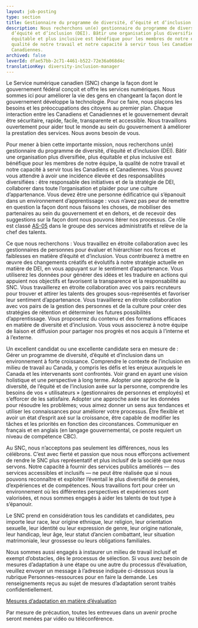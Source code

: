 ```yaml
---
layout: job-posting
type: section
title: Gestionnaire du programme de diversité, d’équité et d’inclusion
description: Nous recherchons un(e) gestionnaire du programme de diversité,
  d’équité et d’inclusion (DEI). Bâtir une organisation plus diversifiée, plus
  équitable et plus inclusive est bénéfique pour les membres de notre équipe, la
  qualité de notre travail et notre capacité à servir tous les Canadiens et
  Canadiennes.
archived: false
leverId: dfae57bb-2c71-4461-b522-72e36a068d4c
translationKey: diversity-inclusion-manager
---
```

Le Service numérique canadien (SNC) change la façon dont le gouvernement fédéral conçoit et offre les services numériques. Nous sommes ici pour améliorer la vie des gens en changeant la façon dont le gouvernement développe la technologie. Pour ce faire, nous plaçons les besoins et les préoccupations des citoyens au premier plan. Chaque interaction entre les Canadiens et Canadiennes et le gouvernement devrait être sécuritaire, rapide, facile, transparente et accessible. Nous travaillons ouvertement pour aider tout le monde au sein du gouvernement à améliorer la prestation des services. Nous avons besoin de vous.

Pour mener à bien cette importante mission, nous recherchons un(e) gestionnaire du programme de diversité, d’équité et d’inclusion (DEI). Bâtir une organisation plus diversifiée, plus équitable et plus inclusive est bénéfique pour les membres de notre équipe, la qualité de notre travail et notre capacité à servir tous les Canadiens et Canadiennes. Vous pouvez vous attendre à avoir une incidence élevée et des responsabilités diversifiées : être responsable des initiatives et de la stratégie de DEI, collaborer dans toute l’organisation et plaider pour une culture d’appartenance. Vous devez être une personne édificatrice qui s’épanouit dans un environnement d’apprentissage : vous n’avez pas peur de remettre en question la façon dont nous faisons les choses, de mobiliser des partenaires au sein du gouvernement et en dehors, et de recevoir des suggestions sur la façon dont nous pouvons itérer nos processus. Ce rôle est classé [AS-05](https://www.tbs-sct.gc.ca/agreements-conventions/view-visualiser-fra.aspx?id=15) dans le groupe des services administratifs et relève de la chef des talents.

Ce que nous recherchons : Vous travaillez en étroite collaboration avec les gestionnaires de personnes pour évaluer et hiérarchiser nos forces et faiblesses en matière d’équité et d’inclusion. Vous contribuerez à mettre en œuvre des changements créatifs et évolutifs à notre stratégie actuelle en matière de DEI, en vous appuyant sur le sentiment d’appartenance.
Vous utiliserez les données pour générer des idées et les traduire en actions qui appuient nos objectifs et favorisent la transparence et la responsabilité au SNC.
Vous travaillerez en étroite collaboration avec vos pairs recruteurs pour trouver et attirer les talents des groupes sous-représentés et favoriser leur sentiment d’appartenance.
Vous travaillerez en étroite collaboration avec vos pairs de la gestion des personnes et de la culture pour créer des stratégies de rétention et déterminer les futures possibilités d’apprentissage.
Vous proposerez du contenu et des formations efficaces en matière de diversité et d’inclusion.
Vous vous associerez à notre équipe de liaison et diffusion pour partager nos progrès et nos acquis à l’interne et à l’externe.

Un excellent candidat ou une excellente candidate sera en mesure de : Gérer un programme de diversité, d’équité et d’inclusion dans un environnement à forte croissance. Comprendre le contexte de l’inclusion en milieu de travail au Canada, y compris les défis et les enjeux auxquels le Canada et les intervenants sont confrontés.
Voir grand en ayant une vision holistique et une perspective à long terme.
Adopter une approche de la diversité, de l’équité et de l’inclusion axée sur la personne, comprendre les besoins de vos « utilisateurs » (gestionnaires de personnes et employés) et s’efforcer de les satisfaire.
Adopter une approche axée sur les données pour résoudre les problèmes; vous aimez donner un sens aux tendances et utiliser les connaissances pour améliorer votre processus.
Être flexible et avoir un état d’esprit axé sur la croissance, être capable de modifier les tâches et les priorités en fonction des circonstances.
Communiquer en français et en anglais (en langage gouvernemental, ce poste requiert un niveau de compétence CBC).

Au SNC, nous n’acceptons pas seulement les différences, nous les célébrons. C’est avec fierté et passion que nous nous efforçons activement de rendre le SNC plus représentatif et plus inclusif de la société que nous servons. Notre capacité à fournir des services publics améliorés — des services accessibles et inclusifs — ne peut être réalisée que si nous pouvons reconnaître et exploiter l’éventail le plus diversifié de pensées, d’expériences et de compétences. Nous travaillons fort pour créer un environnement où les différentes perspectives et expériences sont valorisées, et nous sommes engagés à aider les talents de tout type à s’épanouir.

Le SNC prend en considération tous les candidats et candidates, peu importe leur race, leur origine ethnique, leur religion, leur orientation sexuelle, leur identité ou leur expression de genre, leur origine nationale, leur handicap, leur âge, leur statut d’ancien combattant, leur situation matrimoniale, leur grossesse ou leurs obligations familiales.

Nous sommes aussi engagés à instaurer un milieu de travail inclusif et exempt d’obstacles, dès le processus de sélection. Si vous avez besoin de mesures d’adaptation à une étape ou une autre du processus d’évaluation, veuillez envoyer un message à l’adresse indiquée ci-dessous sous la rubrique Personnes-ressources pour en faire la demande. Les renseignements reçus au sujet de mesures d’adaptation seront traités confidentiellement.

[Mesures d’adaptation en matière d’évaluation](https://www.canada.ca/fr/commission-fonction-publique/services/mesures-d-adaptation-matiere-evaluation.html)  

Par mesure de précaution, toutes les entrevues dans un avenir proche seront menées par vidéo ou téléconférence.